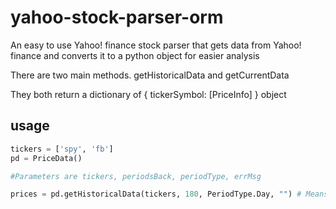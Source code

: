 # yahoo-stock-parser-orm

An easy to use Yahoo! finance stock parser that gets data from Yahoo! finance and converts it to a python object for easier analysis

There are two main methods.
getHistoricalData and getCurrentData

They both return a dictionary of { tickerSymbol: [PriceInfo] } object

## usage

```Python
tickers = ['spy', 'fb']
pd = PriceData()

#Parameters are tickers, periodsBack, periodType, errMsg

prices = pd.getHistoricalData(tickers, 180, PeriodType.Day, "") # Means for these tickes get me back 180 trading days of data
```

